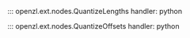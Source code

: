 ::: openzl.ext.nodes.QuantizeLengths
    handler: python

::: openzl.ext.nodes.QuantizeOffsets
    handler: python
